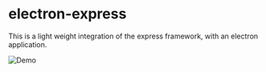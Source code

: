 # electron-express
This is a light weight integration of the express framework, with an electron application.

![Demo](https://github.com/Akhiiii/Slingshot-Random-Desktop-App/blob/master/public/images/output.jpeg)
